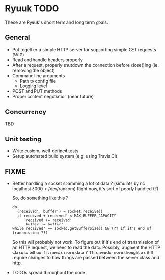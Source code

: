 # Ryuuk TODO

These are Ryuuk\'s short term and long term goals.

General
-------

* Put together a simple HTTP server for supporting simple GET requests (WIP)
* Read and handle headers properly
* After a request, properly shutdown the connection before close()ing (ie. removing the object)
* Command line arguments
    - Path to config file
    - Logging level
* POST and PUT methods
* Proper content negotiation (near future)

Concurrency
-----------

TBD


Unit testing
------------

* Write custom, well-defined tests
* Setup automated build system (e.g. using Travis Ci)

FIXME
-----------

* Better handling a socket spamming a lot of data ? (simulate by nc localhost 8000 < /dev/random)
  Right now, it's sort of poorly handled (?)
  
  So, do something like this ?
  ```
  do
    (received', buffer') = socket.receive()
    if received + received' < MAX_BUFFER_CAPACITY
        received += received'
        buffer += buffer'
  while received' == socket.getBufferSize() && (?? if it's end of transmission ??)
  ```
  So this will probably not work. To figure out if it's end of transmission of an HTTP request, we need to read the data.
  Possibly, augment the HTTP class to tell us if it needs more data ?
  This needs more thought as it'll require changes to how things are passed between the server class and http.
  
  
* TODOs spread throughout the code

